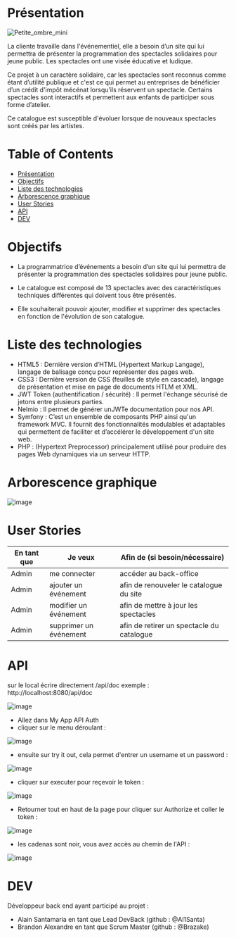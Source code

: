 # Présentation

![Petite_ombre_mini](https://user-images.githubusercontent.com/94828283/170983197-c223ce8a-5015-40a4-a5c9-d3eaf0125071.jpg)

La cliente travaille dans l'événementiel, elle a besoin d’un site qui lui permettra de présenter la programmation des spectacles solidaires pour jeune public.
Les spectacles ont une visée éducative et ludique.

Ce projet à un caractère solidaire, car les spectacles sont reconnus comme étant d’utilité publique et c'est ce qui permet au entreprises de bénéficier d’un crédit d'impôt mécénat lorsqu’ils réservent un spectacle.
Certains spectacles sont interactifs et permettent aux enfants de participer sous forme d’atelier.

Ce catalogue est susceptible d'évoluer lorsque de nouveaux spectacles sont créés par les artistes.

# Table of Contents  

- [Présentation](#Présentation)
- [Objectifs](#objectifs)
- [Liste des technologies](#liste-des-technologies)
- [Arborescence graphique](#arborescence-graphique)
- [User Stories](#user-stories)
- [API](#api)
- [DEV](#dev)
 <a name="Présentation"/>
<a name="Objectifs"/>
<a name="Liste-des-technologies"/>
<a name="Arborescence-graphique"/>
<a name="User-Stories"/>
<a name="API"/>
<a name="DEV"/>

# Objectifs

- La programmatrice d’événements a besoin d’un site qui lui permettra de présenter la programmation des spectacles solidaires pour jeune public.

- Le catalogue est composé de 13 spectacles avec des caractéristiques techniques différentes qui doivent tous être présentés.

- Elle souhaiterait pouvoir ajouter, modifier et supprimer des spectacles en fonction de l'évolution de son catalogue.


# Liste des technologies
 - HTML5 :  Dernière version d’HTML (Hypertext Markup Langage), langage de balisage conçu pour représenter des pages web.
 - CSS3 : Dernière version de CSS (feuilles de style en cascade), langage de présentation et mise en page de documents HTLM et XML.
 - JWT Token (authentification / sécurité) : Il permet l'échange sécurisé de jetons entre plusieurs parties.
 - Nelmio : Il permet de générer unJWTe documentation pour nos API.
 - Symfony : C’est un ensemble de composants PHP ainsi qu'un framework MVC. Il fournit des fonctionnalités modulables et adaptables qui permettent de faciliter et d’accélérer le développement d'un site web.
 - PHP : (Hypertext Preprocessor) principalement utilisé pour produire des pages Web dynamiques via un serveur HTTP.

# Arborescence graphique

![image](https://user-images.githubusercontent.com/94828283/170984243-041a8222-9ca8-4cfb-b533-6c07fbd515c0.png)


# User Stories


En tant que | Je veux | Afin de (si besoin/nécessaire)
-- | -- | -- |
Admin | me connecter | accéder au back-office
Admin | ajouter un événement | afin de renouveler le catalogue du site
Admin | modifier un événement | afin de mettre à jour les spectacles
Admin | supprimer un événement | afin de retirer un spectacle du catalogue

# API 

sur le local écrire directement /api/doc exemple : http://localhost:8080/api/doc

![image](https://user-images.githubusercontent.com/94828283/170988778-d366090b-e3f4-423c-a8d6-be5089fc6d52.png)

 - Allez dans My App API Auth
 - cliquer sur le menu déroulant :

![image](https://user-images.githubusercontent.com/94828283/170988999-02d1d906-8721-4c1f-bb02-5b793498a718.png)

 - ensuite sur try it out, cela permet d'entrer un username et un password :

 ![image](https://user-images.githubusercontent.com/94828283/170989269-f36e55b5-6588-4bce-84a3-2201dc7aea20.png)
 
 - cliquer sur executer pour reçevoir le token :

![image](https://user-images.githubusercontent.com/94828283/170989462-3801f2f3-1ced-41ef-96b0-6314ed3ac451.png)


 - Retourner tout en haut de la page pour cliquer sur Authorize et coller le token : 

![image](https://user-images.githubusercontent.com/94828283/170989671-8d25cd07-4442-4eb2-b3c3-0127521bc18a.png)

 - les cadenas sont noir, vous avez accès au chemin de l'API :

![image](https://user-images.githubusercontent.com/94828283/170989969-a6788c4d-8207-4b12-b350-6dc6b030a126.png)


# DEV

  Développeur back end ayant participé au projet : 
  
  - Alain Santamaria en tant que Lead DevBack (github : @Al1Santa)
  - Brandon Alexandre en tant que Scrum Master (github : @Brazake)





